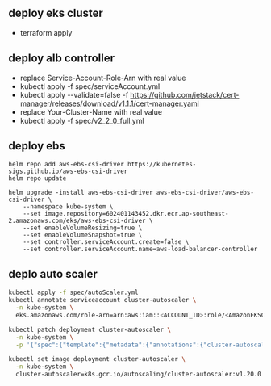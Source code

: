 ## deploy eks cluster

- terraform apply

## deploy alb controller

- replace Service-Account-Role-Arn with real value
- kubectl apply -f spec/serviceAccount.yml
- kubectl apply --validate=false -f https://github.com/jetstack/cert-manager/releases/download/v1.1.1/cert-manager.yaml
- replace Your-Cluster-Name with real value
- kubectl apply -f spec/v2_2_0_full.yml

## deploy ebs

```
helm repo add aws-ebs-csi-driver https://kubernetes-sigs.github.io/aws-ebs-csi-driver
helm repo update

helm upgrade -install aws-ebs-csi-driver aws-ebs-csi-driver/aws-ebs-csi-driver \
    --namespace kube-system \
    --set image.repository=602401143452.dkr.ecr.ap-southeast-2.amazonaws.com/eks/aws-ebs-csi-driver \
    --set enableVolumeResizing=true \
    --set enableVolumeSnapshot=true \
    --set controller.serviceAccount.create=false \
    --set controller.serviceAccount.name=aws-load-balancer-controller
```

## deplo auto scaler

```bash
kubectl apply -f spec/autoScaler.yml
kubectl annotate serviceaccount cluster-autoscaler \
  -n kube-system \
  eks.amazonaws.com/role-arn=arn:aws:iam::<ACCOUNT_ID>:role/<AmazonEKSClusterAutoscalerRole>

kubectl patch deployment cluster-autoscaler \
  -n kube-system \
  -p '{"spec":{"template":{"metadata":{"annotations":{"cluster-autoscaler.kubernetes.io/safe-to-evict": "false"}}}}}'

kubectl set image deployment cluster-autoscaler \
  -n kube-system \
  cluster-autoscaler=k8s.gcr.io/autoscaling/cluster-autoscaler:v1.20.0
```
